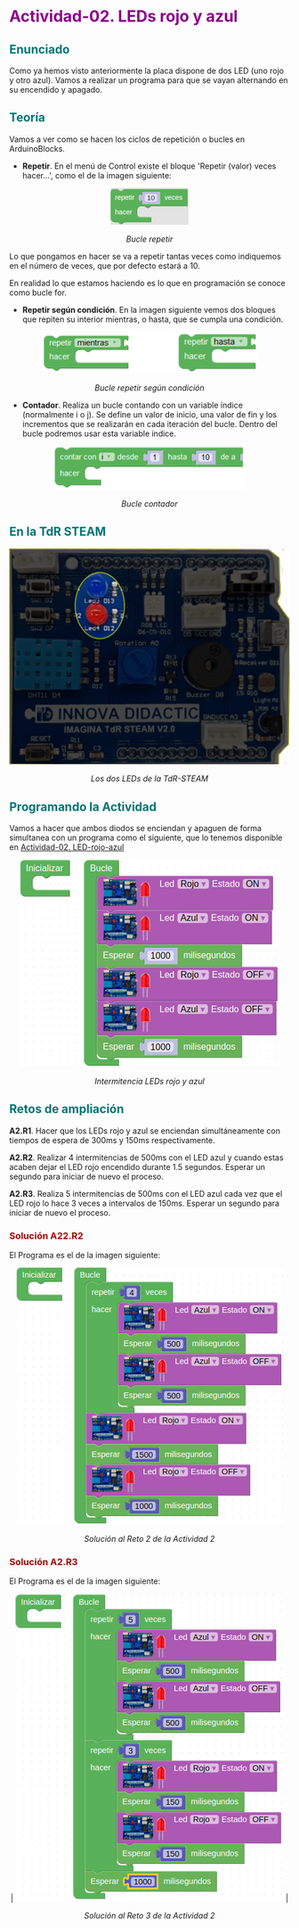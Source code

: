 # <FONT COLOR=#8B008B>Actividad-02. LEDs rojo y azul</font>

## <FONT COLOR=#007575>Enunciado</font>
Como ya hemos visto anteriormente la placa dispone de dos LED (uno rojo y otro azul). Vamos a realizar un programa para que se vayan alternando en su encendido y apagado.

## <FONT COLOR=#007575>Teoría</font>
Vamos a ver como se hacen los ciclos de repetición o bucles en ArduinoBlocks. 

* **Repetir**. En el menú de Control existe el bloque 'Repetir (valor) veces hacer…', como el de la imagen siguiente:

<center>

![Bucle repetir](../img/img/Actividad-02/repetir.png)

*Bucle repetir*

</center>

Lo que pongamos en hacer se va a repetir tantas veces como indiquemos en el número de veces, que por defecto estará a 10.

En realidad lo que estamos haciendo es lo que en programación se conoce como bucle for.

* **Repetir según condición**. En la imagen siguiente vemos dos bloques que repiten su interior mientras, o hasta, que se cumpla una condición.

<center>

![Bucle repetir según condición](../img/img/Actividad-02/repetir-hasta.png)

*Bucle repetir según condición*

</center>

* **Contador**.  Realiza un bucle contando con un variable índice (normalmente i o j). Se define un valor de inicio, una valor de fin y los incrementos que se realizarán en cada iteración del bucle. Dentro del bucle podremos usar esta variable índice.

<center>

![Bucle contador](../img/img/Actividad-02/contar.png)

*Bucle contador*

</center>

## <FONT COLOR=#007575>En la TdR STEAM</font>

<center>

![Los dos LEDs de la TdR-STEAM](../img/img/Actividad-02/rojo-azul.png)

*Los dos LEDs de la TdR-STEAM*

</center>

## <FONT COLOR=#007575>Programando la Actividad</font>
Vamos a hacer que ambos diodos se enciendan y apaguen de forma simultanea con un programa como el siguiente, que lo tenemos disponible en [Actividad-02. LED-rojo-azul](./programas/ESP32-SM-Actividad-02.abp)

<center>

![Intermitencia LEDs rojo y azul](../img/img/Actividad-02/Reto02-rojo-azul.png)

*Intermitencia LEDs rojo y azul*

</center>

## <FONT COLOR=#007575>Retos de ampliación</font>

**A2.R1**. Hacer que los LEDs rojo y azul se enciendan simultáneamente con tiempos de espera de 300ms y 150ms respectivamente.

**A2.R2**. Realizar 4 intermitencias de 500ms con el LED azul y cuando estas acaben dejar el LED rojo encendido durante 1.5 segundos. Esperar un segundo para iniciar de nuevo el proceso.

**A2.R3**. Realiza 5 intermitencias de 500ms con el LED azul cada vez que el LED rojo lo hace 3 veces a intervalos de 150ms. Esperar un segundo para iniciar de nuevo el proceso.

### <FONT COLOR=#AA0000>Solución A22.R2</font>
El Programa es el de la imagen siguiente:

<center>

![Solución al Reto 2 de la Actividad 2](../img/img/Actividad-02/Reto02-A2.png)

*Solución al Reto 2 de la Actividad 2*

</center>

### <FONT COLOR=#AA0000>Solución A2.R3</font>
El Programa es el de la imagen siguiente:

<center>

| ![Solución al Reto 3 de la Actividad 2](../img/img/Actividad-02/Reto02-A3.png) |

*Solución al Reto 3 de la Actividad 2*

</center>
